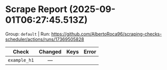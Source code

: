 # Scrape Report (2025-09-01T06:27:45.513Z)

Group: `default`  |  Run: https://github.com/AlbertoRoca96/scraping-checks-scheduler/actions/runs/17369505828

| Check | Changed | Keys | Error |
|---|:---:|:--|:--|
| `example_h1` | — |  |  |
